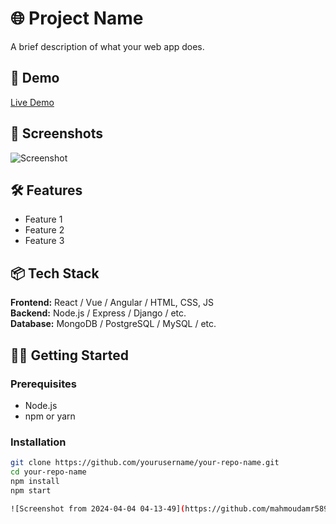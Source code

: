 # 🌐 Project Name

A brief description of what your web app does.

## 🚀 Demo

[Live Demo](https://your-live-app-link.com)

## 📸 Screenshots

![Screenshot](link-to-screenshot.png)

## 🛠 Features

- Feature 1
- Feature 2
- Feature 3

## 📦 Tech Stack

**Frontend:** React / Vue / Angular / HTML, CSS, JS  
**Backend:** Node.js / Express / Django / etc.  
**Database:** MongoDB / PostgreSQL / MySQL / etc.

## 🧑‍💻 Getting Started

### Prerequisites

- Node.js
- npm or yarn

### Installation

```bash
git clone https://github.com/yourusername/your-repo-name.git
cd your-repo-name
npm install
npm start

![Screenshot from 2024-04-04 04-13-49](https://github.com/mahmoudamr5896/E-commerce-website/assets/100859586/9d8e46a9-4d4c-4541-88dc-6f886172517d)
